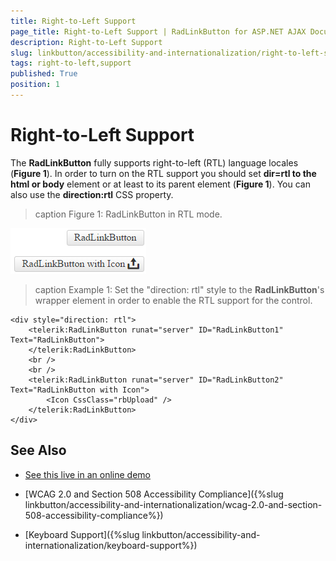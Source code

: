 ```yaml
---
title: Right-to-Left Support
page_title: Right-to-Left Support | RadLinkButton for ASP.NET AJAX Documentation
description: Right-to-Left Support
slug: linkbutton/accessibility-and-internationalization/right-to-left-support
tags: right-to-left,support
published: True
position: 1
---
```


# Right-to-Left Support

The **RadLinkButton** fully supports right-to-left (RTL) language locales (**Figure 1**). In order to turn on the RTL support you should set **dir=rtl to the html or body** element or at least to its parent element (**Figure 1**). You can also use the **direction:rtl** CSS property.

>caption Figure 1: RadLinkButton in RTL mode.

![RadLinkButton-rtl](images/RadLinkButton-rtl.png)

>caption Example 1: Set the "direction: rtl" style to the **RadLinkButton**'s wrapper element in order to enable the RTL support for the control.

````ASP.NET
<div style="direction: rtl">
	<telerik:RadLinkButton runat="server" ID="RadLinkButton1" Text="RadLinkButton">
	</telerik:RadLinkButton>
	<br />
	<br />
	<telerik:RadLinkButton runat="server" ID="RadLinkButton2" Text="RadLinkButton with Icon">
		<Icon CssClass="rbUpload" />
	</telerik:RadLinkButton>
</div>
````

## See Also

 * [See this live in an online demo](http://demos.telerik.com/aspnet-ajax/linkbutton/examples/righttoleft/defaultcs.aspx)

 * [WCAG 2.0 and Section 508 Accessibility Compliance]({%slug linkbutton/accessibility-and-internationalization/wcag-2.0-and-section-508-accessibility-compliance%})

 * [Keyboard Support]({%slug linkbutton/accessibility-and-internationalization/keyboard-support%})
